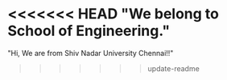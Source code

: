 <<<<<<< HEAD
"We belong to School of Engineering." 
=======
"Hi, We are from Shiv Nadar University Chennai!!" 
>>>>>>> update-readme
